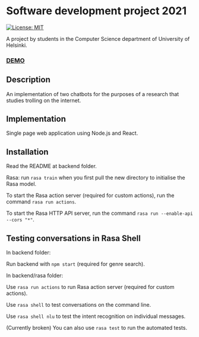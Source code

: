 # Software development project 2021

[![License: MIT](https://img.shields.io/badge/License-MIT-yellow.svg)](https://opensource.org/licenses/MIT)

A project by students in the Computer Science department of University of Helsinki.

### [DEMO](https://ohtup-staging.cs.helsinki.fi/trollbot)

## Description

An implementation of two chatbots for the purposes of a research that studies trolling on the internet.

## Implementation

Single page web application using Node.js and React.

## Installation

Read the README at backend folder.

Rasa: run `rasa train` when you first pull the new directory to initialise the
Rasa model.

To start the Rasa action server (required for custom actions), run the command `rasa run actions`.

To start the Rasa HTTP API server, run the command `rasa run --enable-api --cors "*"`.

## Testing conversations in Rasa Shell

In backend folder:

Run backend with `npm start` (required for genre search).

In backend/rasa folder:

Use `rasa run actions` to run Rasa action server (required for custom actions).

Use `rasa shell` to test conversations on the command line.

Use `rasa shell nlu` to test the intent recognition on individual messages.

(Currently broken) You can also use `rasa test` to run the automated tests.
